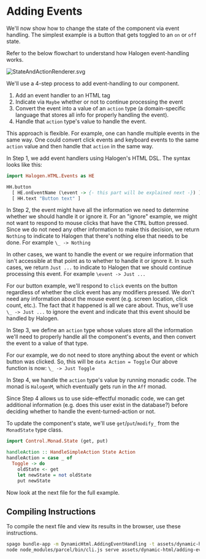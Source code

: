 # Adding Events

We'll now show how to change the state of the component via event handling. The simplest example is a button that gets toggled to an `on` or `off` state.

Refer to the below flowchart to understand how Halogen event-handling works.

![StateAndActionRenderer.svg ](../../assets/visuals/StateAndActionRenderer.svg)

We'll use a 4-step process to add event-handling to our component.
1. Add an event handler to an HTML tag
2. Indicate via `Maybe` whether or not to continue processing the event
3. Convert the event into a value of an `action` type (a domain-specific language that stores all info for properly handling the event).
4. Handle that `action` type's value to handle the event.

This approach is flexible. For example, one can handle multiple events in the same way. One could convert click events and keyboard events to the same `action` value and then handle that `action` in the same way.

In Step 1, we add event handlers using Halogen's HTML DSL. The syntax looks like this:
```purescript
import Halogen.HTML.Events as HE

HH.button
  [ HE.onEventName (\event -> {- this part will be explained next -}) ]
  [ HH.text "Button text" ]
```

In Step 2, the event might have all the information we need to determine whether we should handle it or ignore it. For an "ignore" example, we might not want to respond to mouse clicks that have the <kbd>CTRL</kbd> button pressed. Since we do not need any other information to make this decision, we return `Nothing` to indicate to Halogen that there's nothing else that needs to be done.
For example `\_ -> Nothing`

In other cases, we want to handle the event or we require information that isn't accessible at that point as to whether to handle it or ignore it. In such cases, we return `Just ...` to indicate to Halogen that we should continue processing this event.
For example `\event -> Just ...`

For our button example, we'll respond to `click` events on the button regardless of whether the click event has any modifiers pressed. We don't need any information about the mouse event (e.g. screen location, click count, etc.). The fact that it happened is all we care about.
Thus, we'll use `\_ -> Just ...` to ignore the event and indicate that this event should be handled by Halogen.

In Step 3, we define an `action` type whose values store all the information we'll need to properly handle all the component's events, and then convert the event to a value of that type.

For our example, we do not need to store anything about the event or which button was clicked. So, this will be `data Action = Toggle`
Our above function is now: `\_ -> Just Toggle`

In Step 4, we handle the `action` type's value by running monadic code. The monad is `HalogenM`, which eventually gets run in the `Aff` monad.

Since Step 4 allows us to use side-effectful monadic code, we can get additional information (e.g. does this user exist in the database?) before deciding whether to handle the event-turned-action or not.

To update the component's state, we'll use `get`/`put`/`modify_` from the `MonadState` type class.

```purescript
import Control.Monad.State (get, put)

handleAction :: HandleSimpleAction State Action
handleAction = case _ of
  Toggle -> do
    oldState <- get
    let newState = not oldState
    put newState
```

Now look at the next file for the full example.

## Compiling Instructions

To compile the next file and view its results in the browser, use these instructions.

```bash
spago bundle-app -m DynamicHtml.AddingEventHandling -t assets/dynamic-html/adding-event-handling.js
node node_modules/parcel/bin/cli.js serve assets/dynamic-html/adding-event-handling.html -o adding-event-handling--parcelified.html --open
```
